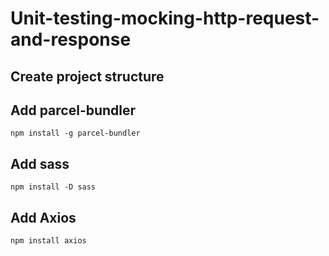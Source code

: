# Unit-testing-mocking-http-request-and-response

## Create project structure

## Add parcel-bundler

`npm install -g parcel-bundler`

## Add sass

`npm install -D sass`

## Add Axios

`npm install axios`

